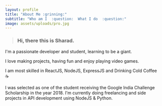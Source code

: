 ```yaml
---
layout: profile
title: "About Me :grinning:"
subtitle: "Who am I  :question:  What I do  :question:"
image: assets/uploads/pro.jpg
---
```


>### Hi, there this is Sharad.

I'm a passionate developer and student, learning to be a giant. 

I love making projects, having fun and enjoy playing video games.

I am most skilled in ReactJS, NodeJS, ExpressJS and Drinking Cold    Coffee :coffee:

I was selected as one of the student receiving the Google India Challenge Scholarship in the year 2018.
I'm currently doing freelancing and side projects in API development using NodeJS & Python.
